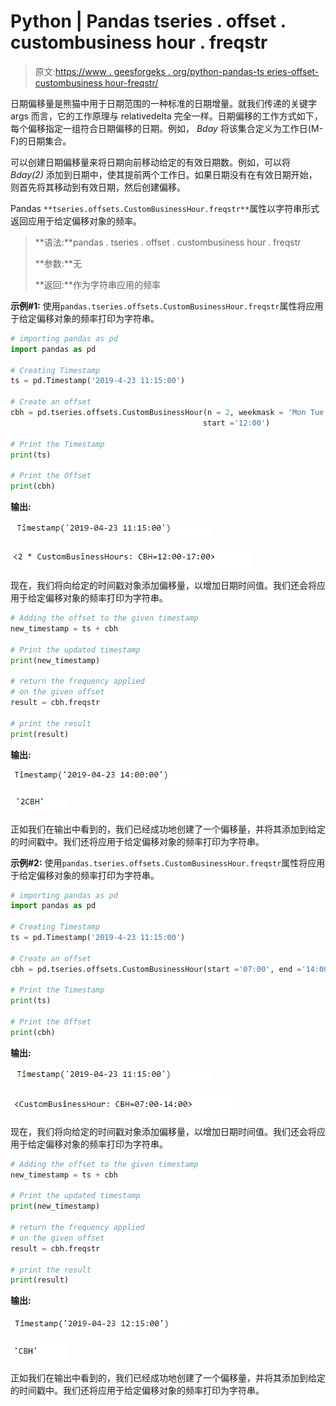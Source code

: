 # Python | Pandas tseries . offset . custombusiness hour . freqstr

> 原文:[https://www . geesforgeks . org/python-pandas-ts eries-offset-custombusiness hour-freqstr/](https://www.geeksforgeeks.org/python-pandas-tseries-offsets-custombusinesshour-freqstr/)

日期偏移量是熊猫中用于日期范围的一种标准的日期增量。就我们传递的关键字 args 而言，它的工作原理与 relativedelta 完全一样。日期偏移的工作方式如下，每个偏移指定一组符合日期偏移的日期。例如， *Bday* 将该集合定义为工作日(M-F)的日期集合。

可以创建日期偏移量来将日期向前移动给定的有效日期数。例如，可以将 *Bday(2)* 添加到日期中，使其提前两个工作日。如果日期没有在有效日期开始，则首先将其移动到有效日期，然后创建偏移。

Pandas `**tseries.offsets.CustomBusinessHour.freqstr**`属性以字符串形式返回应用于给定偏移对象的频率。

> **语法:**pandas . tseries . offset . custombusiness hour . freqstr
> 
> **参数:**无
> 
> **返回:**作为字符串应用的频率

**示例#1:** 使用`pandas.tseries.offsets.CustomBusinessHour.freqstr`属性将应用于给定偏移对象的频率打印为字符串。

```py
# importing pandas as pd
import pandas as pd

# Creating Timestamp
ts = pd.Timestamp('2019-4-23 11:15:00')

# Create an offset
cbh = pd.tseries.offsets.CustomBusinessHour(n = 2, weekmask = 'Mon Tue Wed Thu',
                                           start ='12:00')

# Print the Timestamp
print(ts)

# Print the Offset
print(cbh)
```

**输出:**

![](img/e0dfb84ec590773846b3cb253771ae92.png)

![](img/4a18519f44fcbd1022ab3d34ee6834a3.png)

现在，我们将向给定的时间戳对象添加偏移量，以增加日期时间值。我们还会将应用于给定偏移对象的频率打印为字符串。

```py
# Adding the offset to the given timestamp
new_timestamp = ts + cbh

# Print the updated timestamp
print(new_timestamp)

# return the frequency applied
# on the given offset
result = cbh.freqstr

# print the result
print(result)
```

**输出:**

![](img/a30fa80851ee6ae90dbb5c876ec32328.png)

![](img/b1e470b01dde609915534b08ab65f65f.png)

正如我们在输出中看到的，我们已经成功地创建了一个偏移量，并将其添加到给定的时间戳中。我们还将应用于给定偏移对象的频率打印为字符串。

**示例#2:** 使用`pandas.tseries.offsets.CustomBusinessHour.freqstr`属性将应用于给定偏移对象的频率打印为字符串。

```py
# importing pandas as pd
import pandas as pd

# Creating Timestamp
ts = pd.Timestamp('2019-4-23 11:15:00')

# Create an offset
cbh = pd.tseries.offsets.CustomBusinessHour(start ='07:00', end ='14:00')

# Print the Timestamp
print(ts)

# Print the Offset
print(cbh)
```

**输出:**

![](img/e0dfb84ec590773846b3cb253771ae92.png)

![](img/32e224c371cc0f205d6d43ed7ea7995b.png)

现在，我们将向给定的时间戳对象添加偏移量，以增加日期时间值。我们还会将应用于给定偏移对象的频率打印为字符串。

```py
# Adding the offset to the given timestamp
new_timestamp = ts + cbh

# Print the updated timestamp
print(new_timestamp)

# return the frequency applied
# on the given offset
result = cbh.freqstr

# print the result
print(result)
```

**输出:**

![](img/df360b6011955f9fe78ba406d14502d2.png)

![](img/085fbac0d045dc79f61f4de1683aae9c.png)

正如我们在输出中看到的，我们已经成功地创建了一个偏移量，并将其添加到给定的时间戳中。我们还将应用于给定偏移对象的频率打印为字符串。
